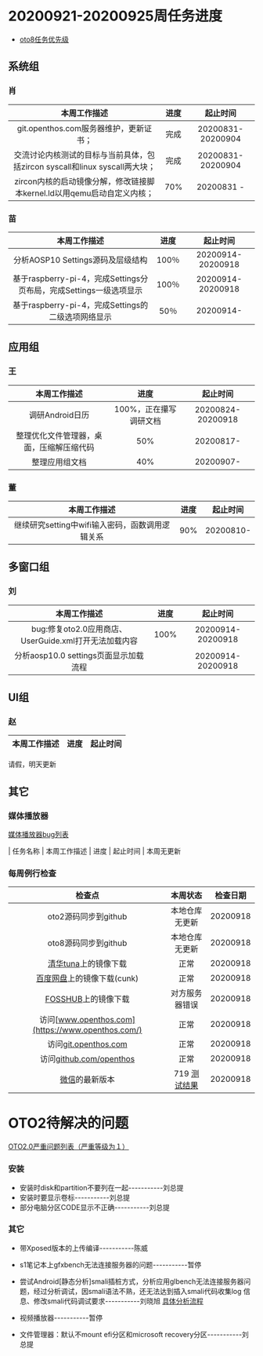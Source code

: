 # 20200921-20200925周任务进度
- [oto8任务优先级](https://github.com/openthos/app-testing-results/blob/master/%E5%8A%9F%E8%83%BD%E6%B5%8B%E8%AF%95%E7%9B%B8%E5%85%B3/oto8%E4%BB%BB%E5%8A%A1%E4%BC%98%E5%85%88%E7%BA%A7%E5%88%97%E8%A1%A8.md)

## 系统组
### 肖

|                    本周工作描述                   |      进度      |  起止时间  |
| :----------------------------------------------: | :------------: | :--------: |
|git.openthos.com服务器维护，更新证书；| 完成 | 20200831-20200904|
|交流讨论内核测试的目标与当前具体，包括zircon syscall和linux syscall两大块；| 完成 | 20200831-20200904|
|zircon内核的启动镜像分解，修改链接脚本kernel.ld以用qemu启动自定义内核；| 70% | 20200831 -|

### 苗

|                    本周工作描述                    | 进度 |     起止时间      |
| :------------------------------------------------: | :--: | :---------------: |
| 分析AOSP10 Settings源码及层级结构 | 100％ | 20200914-20200918 |
| 基于raspberry-pi-4，完成Settings分页布局，完成Settings一级选项显示 | 100％ | 20200914-20200918 |
| 基于raspberry-pi-4，完成Settings的二级选项网络显示 | 50％ | 20200914- |

## 应用组

### 王

|     本周工作描述     | 进度 | 起止时间  |
| :------------------: | :--: | :-------: |
| 调研Android日历 | 100%，正在攥写调研文档  | 20200824-20200918 |
| 整理优化文件管理器，桌面，压缩解压缩代码          | 50%  | 20200817- |
| 整理应用组文档 | 40%  | 20200907- |

### 董

|                    本周工作描述                    | 进度 |     起止时间      |
| :------------------------------------------------: | :--: | :---------------: |
|继续研究setting中wifi输入密码，函数调用逻辑关系  | 90%  | 20200810- |

## 多窗口组

### 刘

|                    本周工作描述                    | 进度 |     起止时间      |
| :------------------------------------------------: | :--: | :---------------: |
|bug:修复oto2.0应用商店、UserGuide.xml打开无法加载内容 |  100% | 20200914-20200918 |
|分析aosp10.0 settings页面显示加载流程  |  | 20200914-20200918 |

## UI组

### 赵

|    本周工作描述    | 进度 |     起止时间      |
| :------------: | :--: | :---------------: |
请假，明天更新

## 其它

### 媒体播放器

[媒体播放器bug列表](https://github.com/openthos/app-testing-results/blob/master/%E5%85%B6%E5%AE%83%E5%BA%94%E7%94%A8/oto%E5%AA%92%E4%BD%93%E6%92%AD%E6%94%BE%E5%99%A8.md)

|          任务名称          | 本周工作描述 | 进度 |  起止时间  |
本周无更新

### 每周例行检查

|         检查点          |                           本周状态                           | 检查日期 |
| :---------------------: | :----------------------------------------------------------: | :------: |
|  oto2源码同步到github   |                 本地仓库无更新                 | 20200918 |
|  oto8源码同步到github   |                 本地仓库无更新                 | 20200918 |
|  [清华tuna](https://mirrors.tuna.tsinghua.edu.cn/openthos/Release/8.1/unstable/)上的镜像下载  |                             正常                             | 20200918 |
|  [百度网盘](https://pan.baidu.com/s/1IAlhGoAs34XLTNWKzopPew)上的镜像下载(cunk)  |                             正常                             | 20200918 |
|   [FOSSHUB](https://www.fosshub.com/OPENTHOS.html)上的镜像下载   |               对方服务器错误                                           | 20200918 |
|  访问[www.openthos.com](https://www.openthos.com/)  |                             正常                             | 20200918 |
| 访问[git.openthos.com](https://git.openthos.com/) |                             正常                             | 20200918 |
| 访问[github.com/openthos](https://github.com/openthos) |                             正常                             | 20200918 |
| [微信](https://weixin.qq.com/)的最新版本 | 719 [测试结果](https://github.com/openthos/app-testing-results/blob/master/%E5%85%B6%E5%AE%83%E5%BA%94%E7%94%A8/%E5%BE%AE%E4%BF%A1%E9%97%AE%E9%A2%98.md) | 20200918 |



# OTO2待解决的问题
[OTO2.0严重问题列表（严重等级为１）](https://github.com/openthos/app-testing-results/blob/master/%E5%8A%9F%E8%83%BD%E6%B5%8B%E8%AF%95%E7%9B%B8%E5%85%B3/OTO2.0%E4%B8%A5%E9%87%8D%E9%97%AE%E9%A2%98%E5%88%97%E8%A1%A8.md)

### 安装

- 安装时disk和partition不要列在一起-----------刘总提
- 安装时要显示卷标-----------刘总提
- 部分电脑分区CODE显示不正确-----------刘总提

### 其它

- 带Xposed版本的上传编译-----------陈威

- s1笔记本上gfxbench无法连接服务器的问题-----------暂停

- 尝试Android[静态分析]smali插桩方式，分析应用glbench无法连接服务器问题，经过分析调试，因smali语法不熟，还无法达到插入smali代码收集log 信息、修改smali代码调试要求-----------刘晓旭 [具体分析流程](https://github.com/openthos/multiwin-analysis/blob/master/multiwindow/liuxx/Android%20smali%22%E6%8F%92%E6%A1%A9%22%E8%B0%83%E8%AF%95apk.md)
- 视频播放器-----------暂停
- 文件管理器：默认不mount efi分区和microsoft recovery分区-----------刘总提
